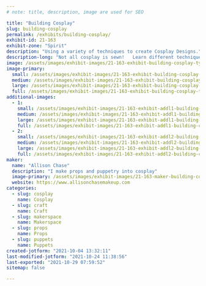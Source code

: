 ```yaml
---
# note: title, description, image are used for SEO

title: "Building Cosplay"
slug: building-cosplay
permalink: /exhibits/building-cosplay/
exhibit-id: 21-163
exhibit-zone: "Spirit"
description: "Using a variety of techniques to create Cosplay Designs."
description-long: "Not all cosplay is sewn!   Learn different techniques such as prop building, puppetry and needlefelting that you can incorporate in to your next costume."
image: /assets/images/exhibit-images/21-163-exhibit-building-cosplay-tyrsypn-large.jpg
image-primary: 
  small: /assets/images/exhibit-images/21-163-exhibit-building-cosplay-tyrsypn-small.jpg
  medium: /assets/images/exhibit-images/21-163-exhibit-building-cosplay-tyrsypn-medium.jpg
  large: /assets/images/exhibit-images/21-163-exhibit-building-cosplay-tyrsypn-large.jpg
  full: /assets/images/exhibit-images/21-163-exhibit-building-cosplay-tyrsypn-full.jpg
additional-images: 
  - 1:
    small: /assets/images/exhibit-images/21-163-exhibit-addl1-building-cosplay-img-1984-small.JPG
    medium: /assets/images/exhibit-images/21-163-exhibit-addl1-building-cosplay-img-1984-medium.JPG
    large: /assets/images/exhibit-images/21-163-exhibit-addl1-building-cosplay-img-1984-large.JPG
    full: /assets/images/exhibit-images/21-163-exhibit-addl1-building-cosplay-img-1984-full.JPG
  - 2:
    small: /assets/images/exhibit-images/21-163-exhibit-addl2-building-cosplay-img-4064-small.JPG
    medium: /assets/images/exhibit-images/21-163-exhibit-addl2-building-cosplay-img-4064-medium.JPG
    large: /assets/images/exhibit-images/21-163-exhibit-addl2-building-cosplay-img-4064-large.JPG
    full: /assets/images/exhibit-images/21-163-exhibit-addl2-building-cosplay-img-4064-full.JPG
maker: 
  name: "Allison Chase"
  description: "I make props and puppetry into cosplay"
  image-primary: /assets/images/exhibit-images/21-163-maker-building-cosplay-40449657-679352139108559-2839698746797719552-o-medium.jpg
  website: https://www.allisonchasemakeup.com
categories: 
  - slug: cosplay
    name: Cosplay
  - slug: craft
    name: Craft
  - slug: makerspace
    name: Makerspace
  - slug: props
    name: Props
  - slug: puppets
    name: Puppets
created-jotform: "2021-10-04 13:32:11"
last-modified-jotform: "2021-10-24 11:38:56"
last-exported: "2021-10-29 07:59:52"
sitemap: false

---
```


